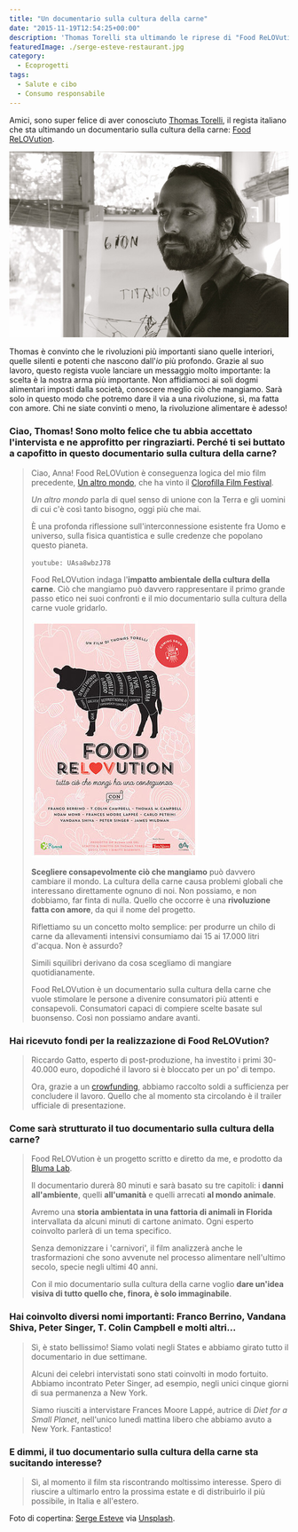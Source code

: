 ```yaml
---
title: "Un documentario sulla cultura della carne"
date: "2015-11-19T12:54:25+00:00"
description: 'Thomas Torelli sta ultimando le riprese di "Food ReLOVution", un documentario sulla cultura della carne che ne esamina le diverse conseguenze.'
featuredImage: ./serge-esteve-restaurant.jpg
category:
  - Ecoprogetti
tags:
  - Salute e cibo
  - Consumo responsabile
---
```


Amici, sono super felice di aver conosciuto [Thomas Torelli](http://www.thomastorelli.com), il regista italiano che sta ultimando un documentario sulla cultura della carne: [Food ReLOVution](http://www.foodrelovution.com/#!home/c1ite).

![Thomas Torelli](./thomas-torelli.jpg)

Thomas è convinto che le rivoluzioni più importanti siano quelle interiori, quelle silenti e potenti che nascono dall'_io_ più profondo.
Grazie al suo lavoro, questo regista vuole lanciare un messaggio molto importante: la scelta è la nostra arma più importante. Non affidiamoci ai soli dogmi alimentari imposti dalla società, conoscere meglio ciò che mangiamo.
Sarà solo in questo modo che potremo dare il via a una rivoluzione, sì, ma fatta con amore.
Chi ne siate convinti o meno, la rivoluzione alimentare è adesso!

### Ciao, Thomas! Sono molto felice che tu abbia accettato l'intervista e ne approfitto per ringraziarti. Perché ti sei buttato a capofitto in questo documentario sulla cultura della carne?

> Ciao, Anna! Food ReLOVution è conseguenza logica del mio film precedente, [Un altro mondo](http://www.unaltromondo.net), che ha vinto il [Clorofilla Film Festival](http://www.festambiente.it/index.php/clorofillahome.html).
>
> _Un altro mondo_ parla di quel senso di unione con la Terra e gli uomini di cui c'è così tanto bisogno, oggi più che mai.
>
> È una profonda riflessione sull'interconnessione esistente fra Uomo e universo, sulla fisica quantistica e sulle credenze che popolano questo pianeta.
>
> `youtube: UAsa8wbzJ78`
>
> Food ReLOVution indaga l'**impatto ambientale della cultura della carne**. Ciò che mangiamo può davvero rappresentare il primo grande passo etico nei suoi confronti e il mio documentario sulla cultura della carne vuole gridarlo.
>
> ![La locandina](./food-relovution-locandina.jpg)
>
> **Scegliere consapevolmente ciò che mangiamo** può davvero cambiare il mondo. La cultura della carne causa problemi globali che interessano direttamente ognuno di noi. Non possiamo, e non dobbiamo, far finta di nulla. Quello che occorre è una **rivoluzione fatta con amore**, da qui il nome del progetto.
>
> Riflettiamo su un concetto molto semplice: per produrre un chilo di carne da allevamenti intensivi consumiamo dai 15 ai 17.000 litri d'acqua. Non è assurdo?
>
> Simili squilibri derivano da cosa scegliamo di mangiare quotidianamente.
>
> Food ReLOVution è un documentario sulla cultura della carne che vuole stimolare le persone a divenire consumatori più attenti e consapevoli. Consumatori capaci di compiere scelte basate sul buonsenso. Così non possiamo andare avanti.

### Hai ricevuto fondi per la realizzazione di Food ReLOVution?

> Riccardo Gatto, esperto di post-produzione, ha investito i primi 30-40.000 euro, dopodiché il lavoro si è bloccato per un po' di tempo.
>
> Ora, grazie a un [crowfunding](https://www.indiegogo.com/projects/food-relovution-what-we-eat-can-make-a-difference#/), abbiamo raccolto soldi a sufficienza per concludere il lavoro. Quello che al momento sta circolando è il trailer ufficiale di presentazione.

### Come sarà strutturato il tuo documentario sulla cultura della carne?

> Food ReLOVution è un progetto scritto e diretto da me, e prodotto da [Bluma Lab](http://www.blumalab.it/home.html).
>
> Il documentario durerà 80 minuti e sarà basato su tre capitoli: i **danni all'ambiente**, quelli **all'umanità** e quelli arrecati **al mondo animale**.
>
> Avremo una **storia ambientata in una fattoria di animali in Florida** intervallata da alcuni minuti di cartone animato. Ogni esperto coinvolto parlerà di un tema specifico.
>
> Senza demonizzare i 'carnivori', il film analizzerà anche le trasformazioni che sono avvenute nel processo alimentare nell'ultimo secolo, specie negli ultimi 40 anni.
>
> Con il mio documentario sulla cultura della carne voglio **dare un'idea visiva di tutto quello che, finora, è solo immaginabile**.

### Hai coinvolto diversi nomi importanti: Franco Berrino, Vandana Shiva, Peter Singer, T. Colin Campbell e molti altri...

> Sì, è stato bellissimo! Siamo volati negli States e abbiamo girato tutto il documentario in due settimane.
>
> Alcuni dei celebri intervistati sono stati coinvolti in modo fortuito. Abbiamo incontrato Peter Singer, ad esempio, negli unici cinque giorni di sua permanenza a New York.
>
> Siamo riusciti a intervistare Frances Moore Lappé, autrice di _Diet for a Small Planet_, nell'unico lunedì mattina libero che abbiamo avuto a New York. Fantastico!

### E dimmi, il tuo documentario sulla cultura della carne sta sucitando interesse?

> Sì, al momento il film sta riscontrando moltissimo interesse. Spero di riuscire a ultimarlo entro la prossima estate e di distribuirlo il più possibile, in Italia e all'estero.

Foto di copertina: [Serge Esteve](https://www.flickr.com/photos/24314363@N02/?utm_source=Unsplash&utm_medium=website&utm_campaign=unsplash) via [Unsplash](https://unsplash.com).
